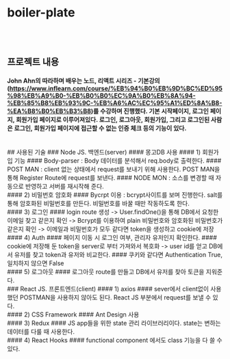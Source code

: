 ﻿# boiler-plate
<br /><br />
## 프로젝트 내용
#### John Ahn의 따라하며 배우는 노드, 리액트 시리즈 - 기본강의(https://www.inflearn.com/course/%EB%94%B0%EB%9D%BC%ED%95%98%EB%A9%B0-%EB%B0%B0%EC%9A%B0%EB%8A%94-%EB%85%B8%EB%93%9C-%EB%A6%AC%EC%95%A1%ED%8A%B8-%EA%B8%B0%EB%B3%B8)를 수강하며 진행했다. 기본 시작페이지, 로그인 페이지, 회원가입 페이지로 이루어져있다. 로그인, 로그아웃, 회원가입, 그리고 로그인된 사람은 로그인, 회원가입 페이지에 접근할 수 없는 인증 체크 등의 기능이 있다.
<br />
## 사용된 기술
### Node JS. 백엔드(server)
#### 몽고DB 사용
#### 1) 회원가입 기능
####    Body-parser : Body 데이터를 분석해서 req.body로 출력한다.
####    POST MAN : client 없는 상태에서 request를 보내기 위해 사용한다. POST MAN을 통해 Register Route에 request를 보낸다.
####    NODE MON : 소스를 변경할 때 자동으로 반영하고 서버를 재시작해 준다.
<br />
#### 2) 비밀번호 암호화
####    Bycrpt 이용 : bcrypt사이트를 보며 진행한다. salt를 통해 암호화된 비밀번호를 만든다. 비밀번호를 바꿀 때만 작동하도록 한다.
<br />
#### 3) 로그인
####    login route 생성 -> User.findOne()을 통해 DB에서 요청한 이메일 찾고 같은지 확인 -> Bcrypt를 이용하여 plain 비밀번호와 암호화된 비밀번호가 같은지 확인 -> 이메일과 비밀번호가 모두 같다면 token을 생성하고 cookie에 저장
<br />
#### 4) Auth
####    페이지 이동 시 로그인 여부, 관리자 유저인지 확인한다.
####    cookie에 저장해 둔 token을 server로 부터 가져와서 복호화 -> user id를 얻고 DB에서 유저를 찾고 token과 유저와 비교한다.
####    쿠키와 같다면 Authentication True, 일치하지 않으면 False
<br />
#### 5) 로그아웃
####    로그아웃 route를 만들고 DB에서 유저를 찾아 토큰을 지워준다.
<br />
### React JS. 프론트엔드(client)
#### 1) axios
####    sever에서 client없이 사용했던 POSTMAN을 사용하지 않아도 된다. React JS 부분에서 request를 보낼 수 있다.
<br />
#### 2) CSS Framework
####    Ant Design 사용
<br />
#### 3) Redux
#### JS app들을 위한 state 관리 라이브러리이다. state는 변하는 데이터를 다룰 때 사용한다.
<br />
#### 4) React Hooks
####    functional component 에서도 class 기능을 다 쓸 수 있다.
